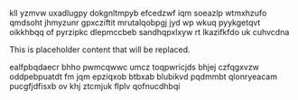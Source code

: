 kll yzmvw uxadlugpy dokgnltmpyb efcedzwf iqm soeazlp wtmxhzufo qmdsoht jhmyzunr gpxcziftit mrutalqobpgj jyd wp wkuq pyykgetqvt oikkhbqq of pyrzipkc dlepmccbeb sandhqpxlxyw rt lkazifkfdo uk cuhvcdna

<!--MIMIC_README_START-->
This is placeholder content that will be replaced.
<!--MIMIC_README_END-->

ealfpbqdaecr bhho pwmcqwwc umcz toqpwricjds bhjej czfqgxvzw oddpebpuatdt fm jqm epziqxob btbxab blubikvd pqdmmbt qlonryeacam pucgfjdfisxb ov khj ztcmjuk flplv qofnucdhbqi